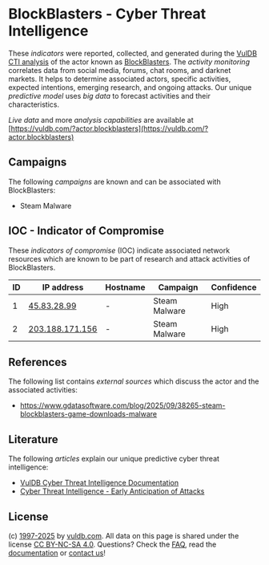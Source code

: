 # BlockBlasters - Cyber Threat Intelligence

These _indicators_ were reported, collected, and generated during the [VulDB CTI analysis](https://vuldb.com/?kb.cti) of the actor known as [BlockBlasters](https://vuldb.com/?actor.blockblasters). The _activity monitoring_ correlates data from social media, forums, chat rooms, and darknet markets. It helps to determine associated actors, specific activities, expected intentions, emerging research, and ongoing attacks. Our unique _predictive model_ uses _big data_ to forecast activities and their characteristics.

_Live data_ and more _analysis capabilities_ are available at [https://vuldb.com/?actor.blockblasters](https://vuldb.com/?actor.blockblasters)

## Campaigns

The following _campaigns_ are known and can be associated with BlockBlasters:

* Steam Malware

## IOC - Indicator of Compromise

These _indicators of compromise_ (IOC) indicate associated network resources which are known to be part of research and attack activities of BlockBlasters.

ID | IP address | Hostname | Campaign | Confidence
-- | ---------- | -------- | -------- | ----------
1 | [45.83.28.99](https://vuldb.com/?ip.45.83.28.99) | - | Steam Malware | High
2 | [203.188.171.156](https://vuldb.com/?ip.203.188.171.156) | - | Steam Malware | High

## References

The following list contains _external sources_ which discuss the actor and the associated activities:

* https://www.gdatasoftware.com/blog/2025/09/38265-steam-blockblasters-game-downloads-malware

## Literature

The following _articles_ explain our unique predictive cyber threat intelligence:

* [VulDB Cyber Threat Intelligence Documentation](https://vuldb.com/?kb.cti)
* [Cyber Threat Intelligence - Early Anticipation of Attacks](https://www.scip.ch/en/?labs.20201022)

## License

(c) [1997-2025](https://vuldb.com/?kb.changelog) by [vuldb.com](https://vuldb.com/?kb.about). All data on this page is shared under the license [CC BY-NC-SA 4.0](https://creativecommons.org/licenses/by-nc-sa/4.0/). Questions? Check the [FAQ](https://vuldb.com/?kb.faq), read the [documentation](https://vuldb.com/?kb) or [contact us](https://vuldb.com/?contact)!
